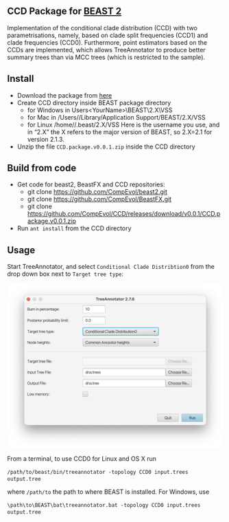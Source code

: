 ## CCD Package for [BEAST 2](beast2.org/)

Implementation of the conditional clade distribution (CCD) with two parametrisations,
namely, based on clade split frequencies (CCD1) and clade frequencies (CCD0).
Furthermore, point estimators based on the CCDs are implemented,
which allows TreeAnnotator to produce better summary trees than via MCC trees (which is restricted to the sample).

## Install 

* Download the package from [here](https://github.com/CompEvol/CCD/releases/download/v0.0.1/CCD.package.v0.0.1.zip)
* Create CCD directory inside BEAST package directory
  * for Windows in Users\<YourName>\BEAST\2.X\VSS
  * for Mac in /Users/<YourName>\/Library/Application Support/BEAST/2.X/VSS
  * for Linux /home/<YourName>/.beast/2.X/VSS
  Here <YourName> is the username you use, and in “2.X” the X refers to the major version of BEAST, so 2.X=2.1 for version 2.1.3.
* Unzip the file `CCD.package.v0.0.1.zip` inside the CCD directory

## Build from code

* Get code for beast2, BeastFX and CCD repositories:
  * git clone https://github.com/CompEvol/beast2.git
  * git clone https://github.com/CompEvol/BeastFX.git
  * git clone https://github.com/CompEvol/CCD/releases/download/v0.0.1/CCD.package.v0.0.1.zip
* Run `ant install` from the CCD directory
  
## Usage

Start TreeAnnotator, and select `Conditional Clade Distribtion0` from the drop down box next to `Target tree type`:

![tree annotator](doc/treeannotator.png)


From a terminal, to use CCD0 for Linux and OS X run

```
/path/to/beast/bin/treeannotator -topology CCD0 input.trees output.tree
```

where `/path/to` the path to where BEAST is installed. For Windows, use

```
\path\to\BEAST\bat\treeannotator.bat -topology CCD0 input.trees output.tree
```


